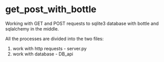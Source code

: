 # get_post_with_bottle
Working with GET and POST requests to sqlite3 database with bottle and sqlalchemy in the middle.

All the processes are divided into the two files: 
1. work with http requests - server.py
2. work with database - DB_api
